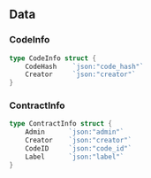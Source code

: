 <!--
order: 2
title: Data 
-->

## Data

### CodeInfo

```go
type CodeInfo struct {
	CodeHash    `json:"code_hash"`
	Creator     `json:"creator"`
}
```

### ContractInfo

```go
type ContractInfo struct {
	Admin      `json:"admin"`
	Creator    `json:"creator"`
	CodeID     `json:"code_id"`
	Label      `json:"label"`
}
```